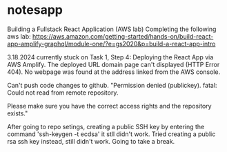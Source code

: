 # notesapp
Building a Fullstack React Application (AWS lab)
Completing the following aws lab: https://aws.amazon.com/getting-started/hands-on/build-react-app-amplify-graphql/module-one/?e=gs2020&p=build-a-react-app-intro


3.18.2024
currently stuck on Task 1, Step 4: Deploying the React App via AWS Amplify. The deployed URL domain page can't displayed (HTTP Error 404). No webpage was found at the address linked from the AWS console. 

Can't push code changes to github. "Permission denied (publickey).
fatal: Could not read from remote repository.

Please make sure you have the correct access rights
and the repository exists."

After going to repo setings, creating a public SSH key by entering the command 'ssh-keygen -t ecdsa' it stll didn't work. Tried creating a public rsa ssh key instead, still didn't work. Going to take a break.
